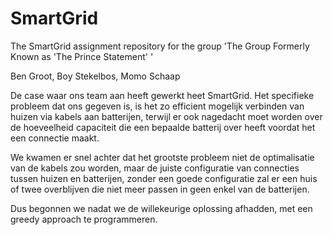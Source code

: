# SmartGrid
The SmartGrid assignment repository for the group 'The Group Formerly Known as 'The Prince Statement' '

Ben Groot, Boy Stekelbos, Momo Schaap

De case waar ons team aan heeft gewerkt heet SmartGrid. Het specifieke probleem dat ons gegeven is, is het zo efficient mogelijk verbinden van huizen via kabels aan batterijen, terwijl er ook nagedacht moet worden over de hoeveelheid capaciteit die een bepaalde batterij over heeft voordat het een connectie maakt. 

We kwamen er snel achter dat het grootste probleem niet de optimalisatie van de kabels zou worden, maar de juiste configuratie van connecties tussen huizen en batterijen, zonder een goede configuratie zal er een huis of twee overblijven die niet meer passen in geen enkel van de batterijen.

Dus begonnen we nadat we de willekeurige oplossing afhadden, met een greedy approach te programmeren.
